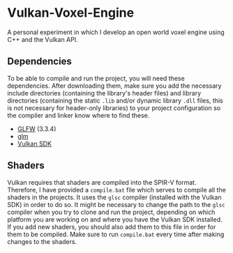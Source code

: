 # Vulkan-Voxel-Engine
A personal experiment in which I develop an open world voxel engine using C++ and the Vulkan API.

## Dependencies
To be able to compile and run the project, you will need these dependencies. After downloading them, make sure you add the necessary include directories (containing the library's header files) and library directories (containing the static `.lib` and/or dynamic library `.dll` files, this is not necessary for header-only libraries) to your project configuration so the compiler and linker know where to find these.
- [GLFW](https://www.glfw.org/download.html) (3.3.4)
- [glm](https://github.com/g-truc/glm)
- [Vulkan SDK](https://vulkan.lunarg.com/)

## Shaders
Vulkan requires that shaders are compiled into the SPIR-V format. Therefore, I have provided a `compile.bat` file which serves to compile all the shaders in the projects. It uses the `glsc` compiler (installed with the Vulkan SDK) in order to do so. It might be necessary to change the path to the `glsc` compiler when you try to clone and run the project, depending on which platform you are working on and where you have the Vulkan SDK installed. If you add new shaders, you should also add them to this file in order for them to be compiled. Make sure to run `compile.bat` every time after making changes to the shaders.
